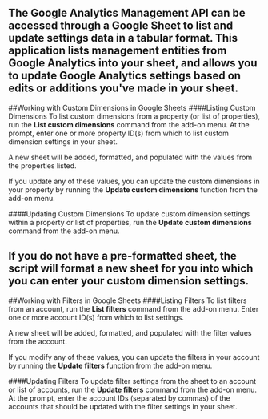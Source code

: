 The Google Analytics Management API can be accessed through a Google Sheet to list and update settings data in a tabular format. This application lists management entities from Google Analytics into your sheet, and allows you to update Google Analytics settings based on edits or additions you've made in your sheet.
-----
##Working with Custom Dimensions in Google Sheets
####Listing Custom Dimensions
To list custom dimensions from a property (or list of properties), run the <b>List custom dimensions</b> command from the add-on menu. At the prompt, enter one or more property ID(s) from which to list custom dimension settings in your sheet.

A new sheet will be added, formatted, and populated with the values from the properties listed.

If you update any of these values, you can update the custom dimensions in your property by running the __Update custom dimensions__ function from the add-on menu.

####Updating Custom Dimensions
To update custom dimension settings within a property or list of properties, run the __Update custom dimensions__ command from the add-on menu.

If you do not have a pre-formatted sheet, the script will format a new sheet for you into which you can enter your custom dimension settings.
-----
##Working with Filters in Google Sheets
####Listing Filters
To list filters from an account, run the __List filters__ command from the add-on menu. Enter one or more account ID(s) from which to list settings.

A new sheet will be added, formatted, and populated with the filter values from the account.

If you modify any of these values, you can update the filters in your account by running the __Update filters__ function from the add-on menu.

####Updating Filters
To update filter settings from the sheet to an account or list of accounts, run the __Update filters__ command from the add-on menu. At the prompt, enter the account IDs (separated by commas) of the accounts that should be updated with the filter settings in your sheet.